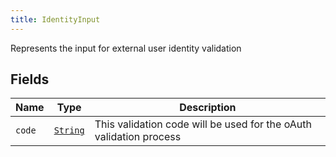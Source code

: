 ```yaml
---
title: IdentityInput
---
```


Represents the input for external user identity validation

## Fields

| Name | Type | Description |
|------|------|-------------|
| `code` | [`String`](../scalar/string.md) | This validation code will be used for the oAuth validation process |

